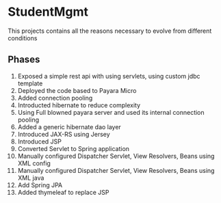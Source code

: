 # StudentMgmt
This projects contains all the reasons necessary to evolve from different conditions

## Phases

1. Exposed a simple rest api with using servlets, using custom jdbc template
2. Deployed the code based to Payara Micro
3. Added connection pooling
4. Introducted hibernate to reduce complexity
5. Using Full blowned payara server and used its internal connection pooling
6. Added a generic hibernate dao layer
7. Introduced JAX-RS using Jersey
8. Introduced JSP
9. Converted Servlet to Spring application
10. Manually configured Dispatcher Servlet, View Resolvers, Beans using XML config
11. Manually configured Dispatcher Servlet, View Resolvers, Beans using XML java
12. Add Spring JPA
13. Added thymeleaf to replace JSP

